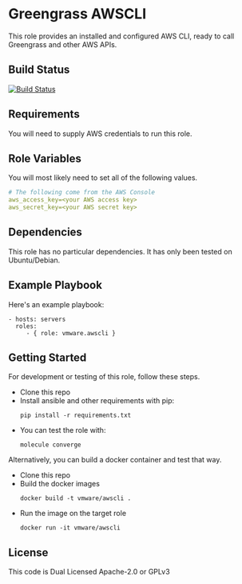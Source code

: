 Greengrass AWSCLI
=================

This role provides an installed and configured AWS CLI, ready to call Greengrass
and other AWS APIs.

Build Status
------------

[![Build Status](https://travis-ci.org/vmware/ansible-role-greengrass-awscli.svg?branch=master)](https://travis-ci.org/vmware/ansible-role-greengrass-awscli)

Requirements
------------

You will need to supply AWS credentials to run this role.  


Role Variables
--------------

You will most likely need to set all of the following values.

``` yaml
# The following come from the AWS Console
aws_access_key=<your AWS access key>
aws_secret_key=<your AWS secret key>

```

Dependencies
------------

This role has no particular dependencies.  It has only been tested on
Ubuntu/Debian.

Example Playbook
----------------

Here's an example playbook:

    - hosts: servers
      roles:
         - { role: vmware.awscli }

Getting Started
---------------

For development or testing of this role, follow these steps.

* Clone this repo
* Install ansible and other requirements with pip:
  ```
  pip install -r requirements.txt
  ```
* You can test the role with:
  ```
  molecule converge
  ```

Alternatively, you can build a docker container and test that way.

* Clone this repo
* Build the docker images
  ```
  docker build -t vmware/awscli .
  ```
* Run the image on the target role
  ```
  docker run -it vmware/awscli
  ```

License
-------

This code is Dual Licensed Apache-2.0 or GPLv3
